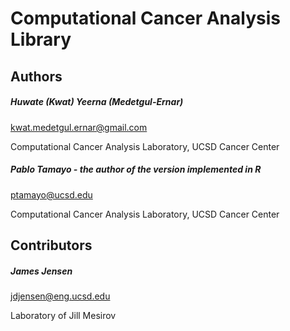 Computational Cancer Analysis Library
================================================================================

Authors
--------------------------------------------------------------------------------
#####    Huwate (Kwat) Yeerna (Medetgul-Ernar)
kwat.medetgul.ernar@gmail.com

Computational Cancer Analysis Laboratory, UCSD Cancer Center


#####    Pablo Tamayo - the author of the version implemented in R
ptamayo@ucsd.edu

Computational Cancer Analysis Laboratory, UCSD Cancer Center


Contributors
--------------------------------------------------------------------------------
#####    James Jensen
jdjensen@eng.ucsd.edu

Laboratory of Jill Mesirov
